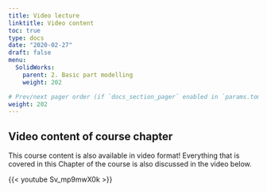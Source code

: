 ```yaml
---
title: Video lecture
linktitle: Video content
toc: true
type: docs
date: "2020-02-27"
draft: false
menu:
  SolidWorks:
    parent: 2. Basic part modelling
    weight: 202

# Prev/next pager order (if `docs_section_pager` enabled in `params.toml`)
weight: 202
---
```

## Video content of course chapter
This course content is also available in video format! Everything that is covered in this Chapter of the course is also discussed in the video below. 

{{< youtube Sv_mp9mwX0k >}}